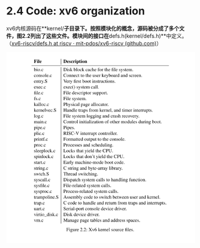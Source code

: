# 2.4 Code: xv6 organization

xv6内核源码在**kernel/**子目录下。按照模块化的概念，源码被分成了多个文件，图2.2列出了这些文件。模块间的接口在**defs.h(kernel/defs.h)**中定义。（[xv6-riscv/defs.h at riscv · mit-pdos/xv6-riscv (github.com)](https://github.com/mit-pdos/xv6-riscv/blob/riscv//kernel/defs.h)）

![Untitled](../img/c2_2.png)
